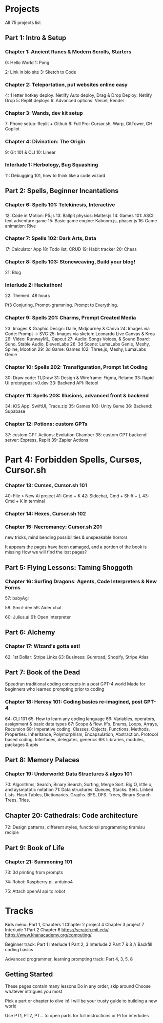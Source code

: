# Projects

All 75 projects list

## Part 1: Intro & Setup
### Chapter 1: Ancient Runes & Modern Scrolls, Starters
0: Hello World
1: Pong

2: Link in bio site
3: Sketch to Code

### Chapter 2: Teleportation, put websites online easy
4: 1 letter hotkey deploy: Netlify Auto deploy, Drag & Drop Deploy: Netlify Drop
5: Replit deploys
6: Advanced options: Vercel, Render

### Chapter 3: Wands, dev kit setup
7: Phone setup: Replit + Github
8: Full Pro: Cursor.sh, Warp, GitTower, GH Copilot

### Chapter 4: Divination: The Origin
9: Git 101 & CLI
10: Linear


### Interlude 1: Herbology, Bug Squashing
11: Debugging 101, how to think like a code wizard


## Part 2: Spells, Beginner Incantations

### Chapter 6: Spells 101: Telekinesis, Interactive
12: Code in Motion: P5.js
13: Ballpit physics: Matter.js
14: Games 101: ASCII text adventure game
15: Basic game engine: Kaboom.js, phaser.js
16: Game animation: Rive

### Chapter 7: Spells 102: Dark Arts, Data
17: Calculator App
18: Todo list, CRUD
19: Habit tracker
20: Chess

### Chapter 8: Spells 103: Stoneweaving, Build your blog!
21: Blog


### Interlude 2: Hackathon!
22: Themed. 48 hours


Pt3 Conjuring, Prompt-gramming. Prompt to Everything.

### Chapter 9: Spells 201: Charms, Prompt Created Media
23: Images & Graphic Design: Dalle, Midjourney & Canva
24: Images via Code: Prompt -> SVG
25: Images via sketch: Leonardo Live Canvas & Krea
26: Video: RunwayML, Capcut
27: Audio: Songs Voices, & Sound Board: Suno, Stable Audio, ElevenLabs
28: 3d Scene: LumaLabs Genie, Meshy, Spline, Mootion
29: 3d Game: Games 102: Three.js, Meshy, LumaLabs Genie

### Chapter 10: Spells 202: Transfiguration, Prompt 1st Coding
30: Draw code: TLDraw
31: Design & Wireframe: Figma, Relume
33: Rapid UI prototypes: v0.dev
33: Backend API: Retool

### Chapter 11: Spells 203: Illusions, advanced front & backend
34: iOS App: SwiftUI, Trace.zip
35: Games 103: Unity Game
36: Backend: Supabase

### Chapter 12: Potions: custom GPTs
37: custom GPT Actions: Evolution Chamber
38: custom GPT backend server: Express, Replit
39: Zapier Actions


# Part 4: Forbidden Spells, Curses, Cursor.sh

### Chapter 13: Curses, Cursor.sh 101
40: File > New Ai project
41: Cmd + K
42: Sidechat, Cmd + Shift + L
43: Cmd + K in terminal

### Chapter 14: Hexes, Cursor.sh 102

### Chapter 15: Necromancy: Cursor.sh 201
new tricks, mind bending possibilities & unspeakable horrors

It appears the pages have been damaged, and a portion of the book is missing
How we will find the lost pages?

## Part 5: Flying Lessons: Taming Shoggoth

### Chapter 16: Surfing Dragons: Agents, Code Interpreters & New Forms
57: babyAgi

58: Smol-dev
59: Aider.chat

60: Julius.ai
61: Open Interpreter


## Part 6: Alchemy

### Chapter 17: Wizard's gotta eat!
62: 1st Dollar: Stripe Links
63: Business: Gumroad, Shopify, Stripe Atlas


## Part 7: Book of the Dead
Speedrun traditional coding concepts in a post GPT-4 world
Made for beginners who learned prompting prior to coding

### Chapter 18: Heresy 101: Coding basics re-imagined, post GPT-4
64: CLI 101
65: How to learn any coding language
66: Variables, operators, assignment & basic data types
67: Scope & flow. If's, Enums, Loops, Arrays, Recursion
68: Imperative coding. Classes, Objects, Functions, Methods, Properties. Inheritance, Polymorphism, Encapsulation, Abstraction. Protocol based coding. Interfaces, delegates, generics
69: Libraries, modules, packages & apis

## Part 8: Memory Palaces

### Chapter 19: Underworld: Data Structures & algos 101
70: Algorithms, Search, Binary Search, Sorting, Merge Sort. Big O, little o, and aysmptotic notation
71: Data structures: Queues, Stacks. Sets. Linked Lists. Hash Tables, Dictionaries. Graphs. BFS, DFS. Trees, Binary Search Trees. Tries.

## Chapter 20: Cathedrals: Code architecture
72: Design patterns, different styles, functional programming tiramisu recipie

## Part 9: Book of Life

### Chapter 21: Summoning 101
73: 3d printing from prompts

74: Robot: Raspberry pi, arduino4

75: Attach openAI api to robot


# Tracks
Kids menu:
Part 1,
Chapters 1
Chapter 2 project 4
Chapter 3 project 7
Interlude 1
Part 2
Chapter 6
https://scratch.mit.edu/
https://www.khanacademy.org/computing/

Beginner track:
Part 1
Interlude 1
Part 2, 3
Interlude 2
Part 7 & 8 // Backfill coding basics

Advanced programmer, learning prompting track:
Part 4, 3, 5, 8

## Getting Started

These pages contain many lessons
Do in any order, skip around
Choose whatever intrigues you most

Pick a part or chapter to dive in!
I will be your trusty guide to building a new world

Use PT1, PT2, PT... to open parts for full instructions
or Pi for interludes
